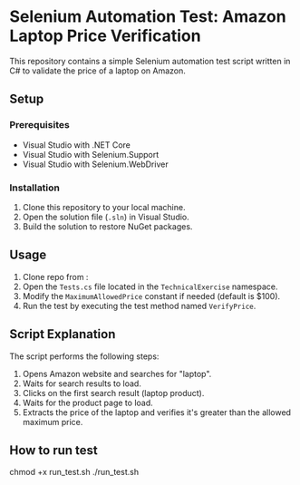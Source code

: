 ﻿# Selenium Automation Test: Amazon Laptop Price Verification

This repository contains a simple Selenium automation test script written in C# to validate the price of a laptop on Amazon.

## Setup

### Prerequisites

- Visual Studio with .NET Core
- Visual Studio with Selenium.Support
- Visual Studio with Selenium.WebDriver

### Installation

1. Clone this repository to your local machine.
2. Open the solution file (`.sln`) in Visual Studio.
3. Build the solution to restore NuGet packages.

## Usage

1. Clone repo from : 
2. Open the `Tests.cs` file located in the `TechnicalExercise` namespace.
3. Modify the `MaximumAllowedPrice` constant if needed (default is $100).
4. Run the test by executing the test method named `VerifyPrice`.

## Script Explanation

The script performs the following steps:

1. Opens Amazon website and searches for "laptop".
2. Waits for search results to load.
3. Clicks on the first search result (laptop product).
4. Waits for the product page to load.
5. Extracts the price of the laptop and verifies it's greater than the allowed maximum price.

## How to run test

chmod +x run_test.sh
./run_test.sh

